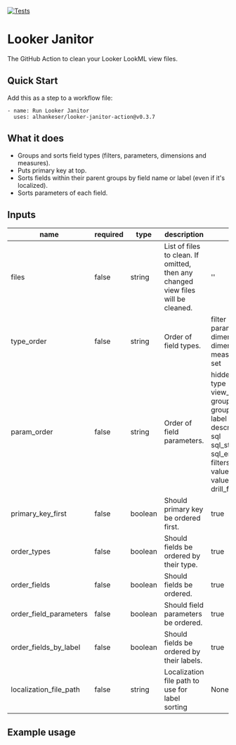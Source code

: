 [![Tests](https://github.com/alhankeser/looker-janitor/actions/workflows/test.yml/badge.svg)](https://github.com/alhankeser/looker-janitor/actions/workflows/test.yml)

# Looker Janitor

The GitHub Action to clean your Looker LookML view files.

## Quick Start

Add this as a step to a workflow file:
```--yaml
- name: Run Looker Janitor
  uses: alhankeser/looker-janitor-action@v0.3.7
```

## What it does

- Groups and sorts field types (filters, parameters, dimensions and measures).
- Puts primary key at top.
- Sorts fields within their parent groups by field name or label (even if it's localized).
- Sorts parameters of each field.

## Inputs

|name|required|type|description|default|
|--|--|--|--|--|
files | false | string | List of files to clean. If omitted, then any changed view files will be cleaned. | ''
type_order | false | string | Order of field types. | filter<br>parameter<br>dimension<br>dimension_group<br>measure<br>set<br>
param_order | false | string | Order of field parameters. | hidden<br>type<br>view_label<br>group_label<br>group_item_label<br>label<br>description<br>sql<br>sql_start<br>sql_end<br>filters<br>value_format_name<br>value_format<br>drill_fields<br>
primary_key_first | false | boolean | Should primary key be ordered first. | true
order_types | false | boolean | Should fields be ordered by their type. | true
order_fields | false | boolean | Should fields be ordered. | true
order_field_parameters | false | boolean | Should field parameters be ordered. | true
order_fields_by_label | false | boolean | Should fields be ordered by their labels. | true
localization_file_path | false | string | Localization file path to use for label sorting | None


## Example usage